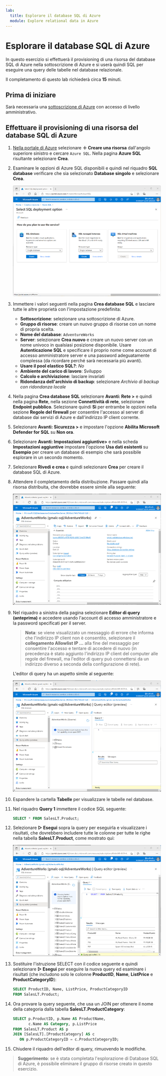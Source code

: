 ```yaml
---
lab:
  title: Esplorare il database SQL di Azure
  module: Explore relational data in Azure
---
```


# Esplorare il database SQL di Azure

In questo esercizio si effettuerà il provisioning di una risorsa del database SQL di Azure nella sottoscrizione di Azure e si userà quindi SQL per eseguire una query delle tabelle nel database relazionale.

Il completamento di questo lab richiederà circa **15** minuti.

## Prima di iniziare

Sarà necessaria una [sottoscrizione di Azure](https://azure.microsoft.com/free) con accesso di livello amministrativo.

## Effettuare il provisioning di una risorsa del database SQL di Azure

1. [Nella portale di Azure](https://portal.azure.com?azure-portal=true) selezionare **&#65291; Creare una risorsa** dall'angolo superiore sinistro e cercare `Azure SQL`. Nella pagina **Azure SQL** risultante selezionare **Crea**.

1. Esaminare le opzioni di Azure SQL disponibili e quindi nel riquadro **SQL database** verificare che sia selezionato **Database singolo** e selezionare **Crea**.

    ![Screenshot del portale di Azure che mostra la pagina Azure SQL.](images//azure-sql-portal.png)

1. Immettere i valori seguenti nella pagina **Crea database SQL** e lasciare tutte le altre proprietà con l'impostazione predefinita:
    - **Sottoscrizione**: selezionare una sottoscrizione di Azure.
    - **Gruppo di risorse**: creare un nuovo gruppo di risorse con un nome di propria scelta.
    - **Nome del database**: `AdventureWorks`
    - **Server**: selezionare **Crea nuovo** e creare un nuovo server con un nome univoco in qualsiasi posizione disponibile. Usare **Autenticazione SQL** e specificare il proprio nome come account di accesso amministratore server e una password adeguatamente complessa (da ricordare perché sarà necessaria più avanti).
    - **Usare il pool elastico SQL?**: *No*
    - **Ambiente del carico di lavoro**: Sviluppo
    - **Calcolo e archiviazione**: lasciare invariati
    - **Ridondanza dell'archivio di backup**: selezionare *Archivio di backup con ridondanza locale*

1. Nella pagina **Crea database SQL** selezionare **Avanti: Rete >** e quindi nella pagina **Rete**, nella sezione **Connettività di rete**, selezionare **Endpoint pubblico**. Selezionare quindi **Sì** per entrambe le opzioni nella sezione **Regole del firewall** per consentire l'accesso al server di database dai servizi di Azure e dall'indirizzo IP client corrente.

1. Selezionare **Avanti: Sicurezza >** e impostare l'opzione **Abilita Microsoft Defender for SQL** su **Non ora**.

1. Selezionare **Avanti: Impostazioni aggiuntive>** e nella scheda **Impostazioni aggiuntive** impostare l'opzione **Usa dati esistenti** su **Esempio** per creare un database di esempio che sarà possibile esplorare in un secondo momento.

1. Selezionare **Rivedi e crea** e quindi selezionare **Crea** per creare il database SQL di Azure.

1. Attendere il completamento della distribuzione. Passare quindi alla risorsa distribuita, che dovrebbe essere simile alla seguente:

    ![Screenshot del portale di Azure che mostra la pagina Database SQL.](images//sql-database-portal.png)

1. Nel riquadro a sinistra della pagina selezionare **Editor di query (anteprima)** e accedere usando l'account di accesso amministratore e la password specificati per il server.
    
    >**Nota**: se viene visualizzato un messaggio di errore che informa che l'indirizzo IP client non è consentito, selezionare il **collegamento Allowlist IP ...** alla fine del messaggio per consentire l'accesso e tentare di accedere di nuovo (in precedenza è stato aggiunto l'indirizzo IP client del computer alle regole del firewall, ma l'editor di query può connettersi da un indirizzo diverso a seconda della configurazione di rete).
    
    L'editor di query ha un aspetto simile al seguente:
    
    ![Screenshot del portale di Azure che mostra l'editor di query.](images//query-editor.png)

1. Espandere la cartella **Tabelle** per visualizzare le tabelle nel database.

1. Nel riquadro **Query 1** immettere il codice SQL seguente:

    ```sql
   SELECT * FROM SalesLT.Product;
    ```

1. Selezionare **&#9655; Esegui** sopra la query per eseguirla e visualizzare i risultati, che dovrebbero includere tutte le colonne per tutte le righe nella tabella **SalesLT.Product**, come mostrato qui:

    ![Screenshot del portale di Azure che mostra l'editor di query con i risultati della query.](images//sql-query-results.png)

1. Sostituire l'istruzione SELECT con il codice seguente e quindi selezionare **&#9655; Esegui** per eseguire la nuova query ed esaminare i risultati (che includono solo le colonne **ProductID**, **Name**, **ListPrice** e **ProductCategoryID**):

    ```sql
   SELECT ProductID, Name, ListPrice, ProductCategoryID
   FROM SalesLT.Product;
    ```

1. Ora provare la query seguente, che usa un JOIN per ottenere il nome della categoria dalla tabella **SalesLT.ProductCategory**:

    ```sql
   SELECT p.ProductID, p.Name AS ProductName,
           c.Name AS Category, p.ListPrice
   FROM SalesLT.Product AS p
   JOIN [SalesLT].[ProductCategory] AS c
       ON p.ProductCategoryID = c.ProductCategoryID;
    ```

1. Chiudere il riquadro dell'editor di query, rimuovendo le modifiche.

> **Suggerimento**: se è stata completata l'esplorazione di Database SQL di Azure, è possibile eliminare il gruppo di risorse creato in questo esercizio.
